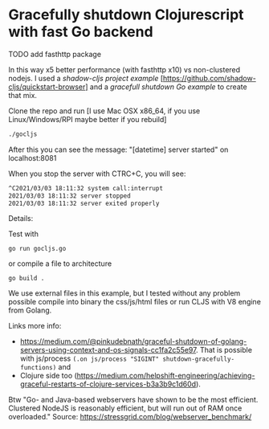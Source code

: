 # Gracefully shutdown Clojurescript with fast Go backend
TODO add fasthttp package

In this way x5 better performance (with fasthttp x10) vs non-clustered nodejs. 
I used a *shadow-cljs project example* [https://github.com/shadow-cljs/quickstart-browser] and a *gracefull shutdown Go example* to create that mix.

Clone the repo and run [I use Mac OSX x86_64, if you use Linux/Windows/RPI maybe better if you rebuild]
```bash
./gocljs
```
After this you can see the message: "[datetime] server started"
on localhost:8081

When you stop the server with CTRC+C, you will see:
```bash
^C2021/03/03 18:11:32 system call:interrupt
2021/03/03 18:11:32 server stopped
2021/03/03 18:11:32 server exited properly
```

Details:

Test with  
```shell
go run gocljs.go
```
or compile a file to architecture
```shell
go build .
```
We use external files in this example, but I tested without any problem possible compile into binary the css/js/html files or run CLJS with V8 engine from Golang. 

Links more info:
- https://medium.com/@pinkudebnath/graceful-shutdown-of-golang-servers-using-context-and-os-signals-cc1fa2c55e97. That is possible with js/process `(.on js/process "SIGINT" shutdown-gracefully-functions)` and 
- Clojure side too (https://medium.com/helpshift-engineering/achieving-graceful-restarts-of-clojure-services-b3a3b9c1d60d).

Btw "Go- and Java-based webservers have shown to be the most efficient. Clustered NodeJS is reasonably efficient, but will run out of RAM once overloaded." Source: https://stressgrid.com/blog/webserver_benchmark/


